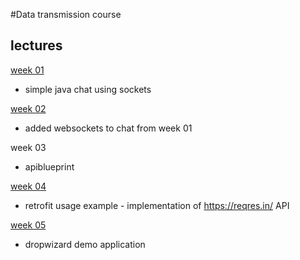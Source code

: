 #Data transmission course

## lectures

[week 01](https://github.com/spacive/data-transmission/tree/week-01)
 - simple java chat using sockets

[week 02](https://github.com/spacive/data-transmission/tree/week-02)
 - added websockets to chat from week 01

week 03
 - apiblueprint

[week 04](https://github.com/spacive/data-transmission/tree/week-04)
 - retrofit usage example - implementation of https://reqres.in/ API

[week 05](https://github.com/spacive/data-transmission/tree/week-05)
 - dropwizard demo application
